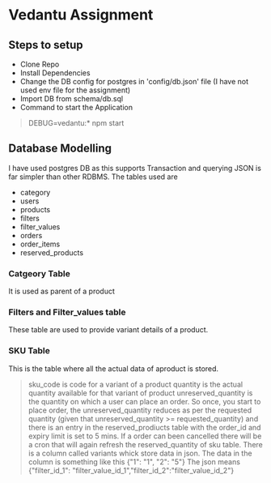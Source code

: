 # Vedantu Assignment

## Steps to setup
- Clone Repo
- Install Dependencies
- Change the DB config for postgres in 'config/db.json' file (I have not used env file for the assignment)
- Import DB from schema/db.sql
- Command to start the Application
> DEBUG=vedantu:* npm start   


## Database Modelling
I have used postgres DB as this supports Transaction and querying JSON is far simpler than other RDBMS. The tables used are
- category
- users
- products
- filters
- filter_values
- orders
- order_items
- reserved_products

### Catgeory Table
It is used as parent of a product

### Filters and Filter_values table
These table are used to provide variant details of a product.


### SKU Table
This is the table where all the actual data of aproduct is stored. 
> sku_code is code for a variant of a product
> quantity is the actual quantity available for that variant of product
> unreserved_quantity is the quantity on which a user can place an order. So once, you start to place order, the unreserved_quantity reduces as per the requested quantity (given that unreserved_quantity >= requested_quantity) and there is an entry in the reserved_prodiucts table with the order_id and expiry limit is set to 5 mins. If a order can been cancelled there will be a cron that will again refresh the reserved_quantity of sku table.
> There is a column called variants whick store data in json. The data in the column is something like this
> {"1": "1", "2": "5"}
> The json means
> {"filter_id_1": "filter_value_id_1","filter_id_2":"filter_value_id_2"}


